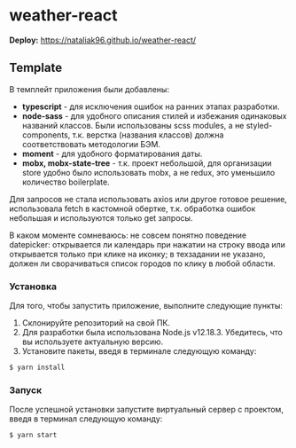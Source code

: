 # weather-react

**Deploy:** https://nataliak96.github.io/weather-react/

## Template

В темплейт приложения были добавлены:

- **typescript** - для исключения ошибок на ранних этапах разработки.
- **node-sass** - для удобного описания стилей и избежания одинаковых названий классов. Были использованы scss modules, а не styled-components, т.к. верстка (названия классов) должна соответствовать методологии БЭМ.
- **moment** - для удобного форматирования даты.
- **mobx, mobx-state-tree** - т.к. проект небольшой, для организации store удобно было использовать mobx, а не redux, это уменьшило количество boilerplate.

Для запросов не стала использовать axios или другое готовое решение, использовала fetch в кастомной обертке, т.к. обработка ошибок небольшая и используются только get запросы.

В каком моменте сомневаюсь: не совсем понятно поведение datepicker: открывается ли календарь при нажатии на строку ввода или открывается только при клике на иконку; в техзадании не указано, должен ли сворачиваться список городов по клику в любой области.

### Установка

Для того, чтобы запустить приложение, выполните следующие пункты:

1. Склонируйте репозиторий на свой ПК.
2. Для разработки была использована Node.js v12.18.3. Убедитесь, что вы используете актуальную версию.
3. Установите пакеты, введя в терминале следующую команду:

```sh
$ yarn install
```

### Запуск

После успешной установки запустите виртуальный сервер с проектом, введя в терминал следующую команду:

```sh
$ yarn start
```
